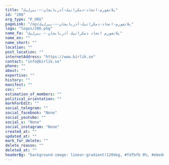```yaml
---
title: "پلاتفورم-اتحاد-دمکراتیک-آذربایجان-–-بیرلیک"
id: "206"
org_type: "P_ORG"
pageLink: "/op/پلاتفورم-اتحاد-دمکراتیک-آذربایجان-–-بیرلیک"
logo: "logos/206.png"
name_fa: "پلاتفورم اتحاد دمکراتیک آذربایجان – بیرلیک"
name_en: ""
name_short: ""
location: ""
post_location: ""
internetAddress: "https://www.birlik.se"
contact: "info@birlik.se"
phone: ""
about: ""
expertise: ""
history: ""
manifest: ""
coc: ""
estimation_of_members: ""
political_orientation: ""
markForEdit: ""
social_telegram: ""
social_facebook: "None"
social_youtube: ""
social_x: "None"
social_instagram: "None"
created_at: ""
updated_at: ""
mark_for_delete: ""
delete_reason: ""
deleted_at: ""
headerBg: "background-image: linear-gradient(120deg, #fdfbfb 0%, #ebedee 100%);"
---
```

